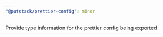 ```yaml
---
"@putstack/prettier-config": minor
---
```


Provide type information for the prettier config being exported
